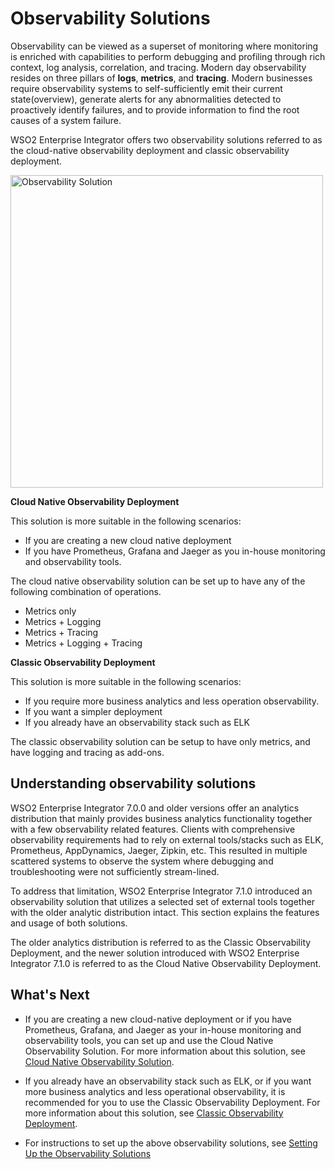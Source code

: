# Observability Solutions

Observability can be viewed as a superset of monitoring where monitoring is enriched with capabilities to perform debugging and profiling through rich context, log analysis, correlation, and tracing. Modern day observability resides on three pillars of **logs**, **metrics**, and **tracing**. Modern businesses require observability systems to self-sufficiently emit their current state(overview), generate alerts for any abnormalities detected to proactively identify failures, and to provide information to find the root causes of a system failure.

WSO2 Enterprise Integrator offers two observability solutions referred to as the cloud-native observability deployment and classic observability deployment.

<img src="../../assets/img/observability/observability-mi.png" title="Observability Solution" width="500" alt="Observability Solution"/>

**Cloud Native Observability Deployment**

This solution is more suitable in the following scenarios:

- If you are creating a new cloud native deployment
- If you have Prometheus, Grafana and Jaeger as you in-house monitoring and observability tools.

The cloud native observability solution can be set up to have any of the following combination of operations.

- Metrics only
- Metrics + Logging
- Metrics + Tracing
- Metrics + Logging + Tracing

**Classic Observability Deployment**

This solution is more suitable in the following scenarios:
    
- If you require more business analytics and less operation observability.    
- If you want a simpler deployment
- If you already have an observability stack such as ELK

The classic observability solution can be setup to have only metrics, and have logging and tracing as add-ons.

## Understanding observability solutions

WSO2 Enterprise Integrator 7.0.0 and older versions offer an analytics distribution that mainly provides business analytics functionality together with a few observability related features. Clients with comprehensive observability requirements had to rely on external tools/stacks such as ELK, Prometheus, AppDynamics, Jaeger, Zipkin, etc. This resulted in multiple scattered systems to observe the system where debugging and troubleshooting were not sufficiently stream-lined.

To address that limitation, WSO2 Enterprise Integrator 7.1.0 introduced an observability solution that utilizes a selected set of external tools together with the older analytic distribution intact. This section explains the features and usage of both solutions. 

The older analytics distribution is referred to as the Classic Observability Deployment, and the newer solution introduced with WSO2 Enterprise Integrator 7.1.0 is referred to as the Cloud Native Observability Deployment.

## What's Next

* If you are creating a new cloud-native deployment or if you have Prometheus, Grafana, and Jaeger as your in-house monitoring and observability tools, you can set  up and use the Cloud Native Observability Solution. For more information about this solution, see [Cloud Native Observability Solution](/cloud-native-observability-dashboards.md).

* If you already have an observability stack such as ELK, or if you want more business analytics and less operational observability, it is recommended for you to use the Classic Observability Deployment. For more information about this solution, see [Classic Observability Deployment](/using-the-analytics-dashboard.md).

* For instructions to set up the above observability solutions, see [Setting Up the Observability Solutions](../setup/observability/setting-up-minimum-basic-observability-deployment.md)


